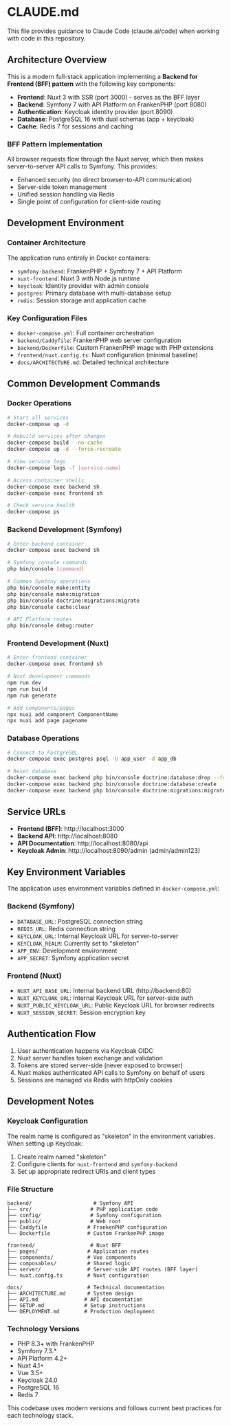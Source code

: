 # CLAUDE.md

This file provides guidance to Claude Code (claude.ai/code) when working with code in this repository.

## Architecture Overview

This is a modern full-stack application implementing a **Backend for Frontend (BFF) pattern** with the following key components:

- **Frontend**: Nuxt 3 with SSR (port 3000) - serves as the BFF layer
- **Backend**: Symfony 7 with API Platform on FrankenPHP (port 8080)
- **Authentication**: Keycloak identity provider (port 8090)
- **Database**: PostgreSQL 16 with dual schemas (app + keycloak)
- **Cache**: Redis 7 for sessions and caching

### BFF Pattern Implementation

All browser requests flow through the Nuxt server, which then makes server-to-server API calls to Symfony. This provides:
- Enhanced security (no direct browser-to-API communication)
- Server-side token management
- Unified session handling via Redis
- Single point of configuration for client-side routing

## Development Environment

### Container Architecture

The application runs entirely in Docker containers:

- `symfony-backend`: FrankenPHP + Symfony 7 + API Platform
- `nuxt-frontend`: Nuxt 3 with Node.js runtime
- `keycloak`: Identity provider with admin console
- `postgres`: Primary database with multi-database setup
- `redis`: Session storage and application cache

### Key Configuration Files

- `docker-compose.yml`: Full container orchestration
- `backend/Caddyfile`: FrankenPHP web server configuration
- `backend/Dockerfile`: Custom FrankenPHP image with PHP extensions
- `frontend/nuxt.config.ts`: Nuxt configuration (minimal baseline)
- `docs/ARCHITECTURE.md`: Detailed technical architecture

## Common Development Commands

### Docker Operations

```bash
# Start all services
docker-compose up -d

# Rebuild services after changes
docker-compose build --no-cache
docker-compose up -d --force-recreate

# View service logs
docker-compose logs -f [service-name]

# Access container shells
docker-compose exec backend sh
docker-compose exec frontend sh

# Check service health
docker-compose ps
```

### Backend Development (Symfony)

```bash
# Enter backend container
docker-compose exec backend sh

# Symfony console commands
php bin/console [command]

# Common Symfony operations
php bin/console make:entity
php bin/console make:migration
php bin/console doctrine:migrations:migrate
php bin/console cache:clear

# API Platform routes
php bin/console debug:router
```

### Frontend Development (Nuxt)

```bash
# Enter frontend container
docker-compose exec frontend sh

# Nuxt development commands
npm run dev
npm run build
npm run generate

# Add components/pages
npx nuxi add component ComponentName
npx nuxi add page pagename
```

### Database Operations

```bash
# Connect to PostgreSQL
docker-compose exec postgres psql -U app_user -d app_db

# Reset database
docker-compose exec backend php bin/console doctrine:database:drop --force
docker-compose exec backend php bin/console doctrine:database:create
docker-compose exec backend php bin/console doctrine:migrations:migrate
```

## Service URLs

- **Frontend (BFF)**: http://localhost:3000
- **Backend API**: http://localhost:8080
- **API Documentation**: http://localhost:8080/api
- **Keycloak Admin**: http://localhost:8090/admin (admin/admin123)

## Key Environment Variables

The application uses environment variables defined in `docker-compose.yml`:

### Backend (Symfony)
- `DATABASE_URL`: PostgreSQL connection string
- `REDIS_URL`: Redis connection string
- `KEYCLOAK_URL`: Internal Keycloak URL for server-to-server
- `KEYCLOAK_REALM`: Currently set to "skeleton"
- `APP_ENV`: Development environment
- `APP_SECRET`: Symfony application secret

### Frontend (Nuxt)
- `NUXT_API_BASE_URL`: Internal backend URL (http://backend:80)
- `NUXT_KEYCLOAK_URL`: Internal Keycloak URL for server-side auth
- `NUXT_PUBLIC_KEYCLOAK_URL`: Public Keycloak URL for browser redirects
- `NUXT_SESSION_SECRET`: Session encryption key

## Authentication Flow

1. User authentication happens via Keycloak OIDC
2. Nuxt server handles token exchange and validation
3. Tokens are stored server-side (never exposed to browser)
4. Nuxt makes authenticated API calls to Symfony on behalf of users
5. Sessions are managed via Redis with httpOnly cookies

## Development Notes

### Keycloak Configuration

The realm name is configured as "skeleton" in the environment variables. When setting up Keycloak:

1. Create realm named "skeleton"
2. Configure clients for `nuxt-frontend` and `symfony-backend`
3. Set up appropriate redirect URIs and client types

### File Structure

```
backend/                    # Symfony API
├── src/                   # PHP application code
├── config/                # Symfony configuration
├── public/                # Web root
├── Caddyfile             # FrankenPHP configuration
└── Dockerfile            # Custom FrankenPHP image

frontend/                  # Nuxt BFF
├── pages/                # Application routes
├── components/           # Vue components
├── composables/          # Shared logic
├── server/               # Server-side API routes (BFF layer)
└── nuxt.config.ts        # Nuxt configuration

docs/                     # Technical documentation
├── ARCHITECTURE.md       # System design
├── API.md               # API documentation
├── SETUP.md             # Setup instructions
└── DEPLOYMENT.md        # Production deployment
```

### Technology Versions

- PHP 8.3+ with FrankenPHP
- Symfony 7.3.*
- API Platform 4.2+
- Nuxt 4.1+
- Vue 3.5+
- Keycloak 24.0
- PostgreSQL 16
- Redis 7

This codebase uses modern versions and follows current best practices for each technology stack.